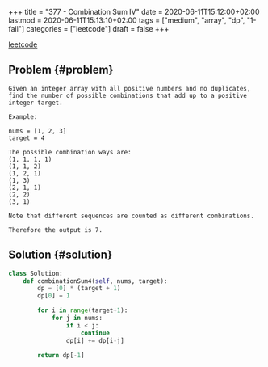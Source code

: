 +++
title = "377 - Combination Sum IV"
date = 2020-06-11T15:12:00+02:00
lastmod = 2020-06-11T15:13:10+02:00
tags = ["medium", "array", "dp", "1-fail"]
categories = ["leetcode"]
draft = false
+++

[leetcode](https://leetcode.com/problems/combination-sum-iv/submissions/)


## Problem {#problem}

```text
Given an integer array with all positive numbers and no duplicates, find the number of possible combinations that add up to a positive integer target.

Example:

nums = [1, 2, 3]
target = 4

The possible combination ways are:
(1, 1, 1, 1)
(1, 1, 2)
(1, 2, 1)
(1, 3)
(2, 1, 1)
(2, 2)
(3, 1)

Note that different sequences are counted as different combinations.

Therefore the output is 7.
```


## Solution {#solution}

```python
class Solution:
    def combinationSum4(self, nums, target):
        dp = [0] * (target + 1)
        dp[0] = 1

        for i in range(target+1):
            for j in nums:
                if i < j:
                    continue
                dp[i] += dp[i-j]

        return dp[-1]
```
